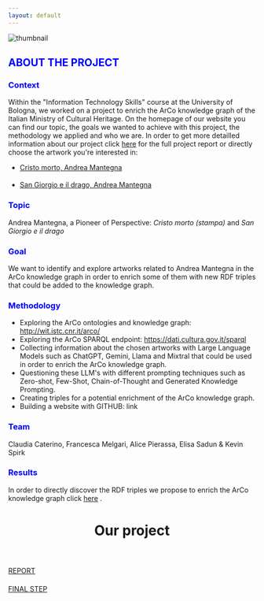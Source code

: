 ```yaml
---
layout: default
---
```


![thumbnail](https://github.com/KevinITS-site/KevinITS-site.github.io/assets/172382434/0aea0f8e-2834-4747-a4cb-6e68bcf779c8)


<h2 style="color: blue;">ABOUT THE PROJECT</h2>

<h3 style="color: blue;">Context</h3>

Within the "Information Technology Skills" course at the University of Bologna, we worked on a project to enrich the ArCo knowledge graph of the Italian Ministry of Cultural Heritage. On the homepage of our website you can find our topic, the goals we wanted to achieve with this project, the methodology we applied and who we are. In order to get more detailled information about our project click [here](another-page.md) for the full project report or directly choose the artwork you're interested in:

- [Cristo morto, Andrea Mantegna](cristomorto.md)

<div style="margin-top: 18px;"></div>

- [San Giorgio e il drago, Andrea Mantegna](sangiorgioeildrago.md)

<h3 style="color: blue;">Topic</h3> 

Andrea Mantegna, a Pioneer of Perspective: _Cristo morto (stampa)_ and _San Giorgio e il drago_ 

<h3 style="color: blue;">Goal</h3>

We want to identify and explore artworks related to Andrea Mantegna in the ArCo knowledge graph in order to enrich some of them with new RDF triples that could be added to the knowledge graph.

<h3 style="color: blue;">Methodology</h3>

- Exploring the ArCo ontologies and knowledge graph: <http://wit.istc.cnr.it/arco/>
- Exploring the ArCo SPARQL endpoint: <https://dati.cultura.gov.it/sparql>
- Collecting information about the chosen artworks with Large Language Models such as ChatGPT, Gemini, Llama and Mixtral that could be used in order to enrich the ArCo knowledge graph.
- Questioning these LLM's with different prompting techniques such as Zero-shot, Few-Shot, Chain-of-Thought and Generated Knowledge Prompting.
- Creating triples for a potential enrichment of the ArCo knowledge graph.
- Building a website with GITHUB: link


<h3 style="color: blue;">Team</h3>

Claudia Caterino, Francesca Melgari, Alice Pierassa, Elisa Sadun & Kevin Spirk 

<h3 style="color: blue;">Results</h3>

In order to directly discover the RDF triples we propose to enrich the ArCo knowledge graph click [here](triples.md) .
  
<div style="margin-top: 40px;"></div> 

  <!-- Header -->
  <header class="w3-container w3-center w3-padding-48 w3-white">
    <h1 class="w3-xxxlarge"><b>Our project</b></h1>
  </header>

[REPORT](another-page.md)

<div style="margin-top: 20px;"></div> 

[FINAL STEP](page2.md) 







